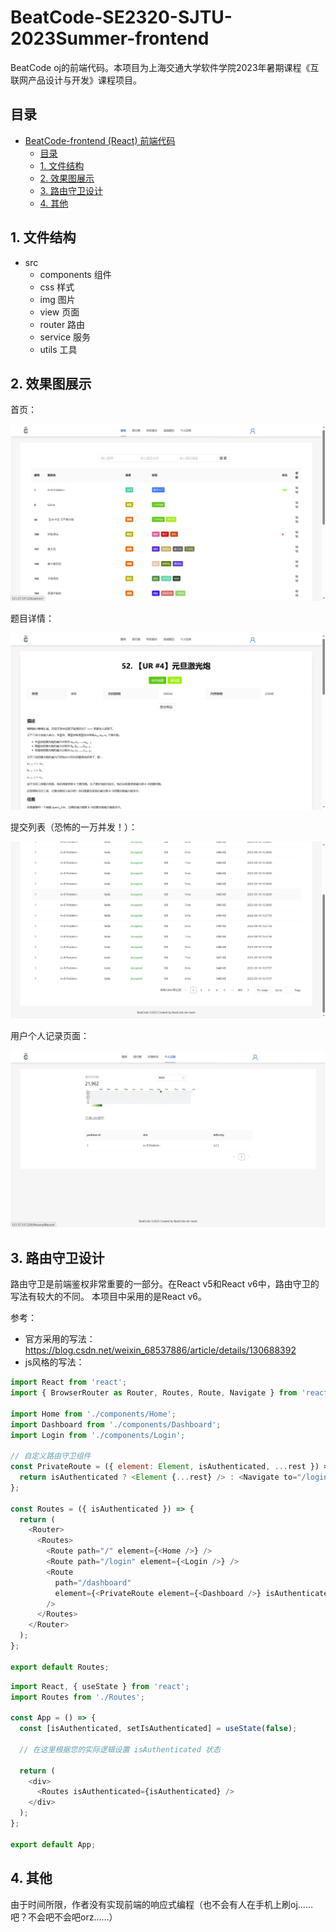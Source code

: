 # BeatCode-SE2320-SJTU-2023Summer-frontend
BeatCode oj的前端代码。本项目为上海交通大学软件学院2023年暑期课程《互联网产品设计与开发》课程项目。

## 目录

- [BeatCode-frontend (React) 前端代码](#beatcode-frontend-react-前端代码)
  - [目录](#目录)
  - [1. 文件结构](#1-文件结构)
  - [2. 效果图展示](#2-效果图展示)
  - [3. 路由守卫设计](#3-路由守卫设计)
  - [4. 其他](#4-其他)


## 1. 文件结构

- src
  - components 组件
  - css 样式
  - img 图片
  - view 页面
  - router 路由
  - service 服务
  - utils 工具

## 2. 效果图展示

首页：

![](./res/shouye.jpg)

题目详情：

![](./res/timu.jpg)

提交列表（恐怖的一万并发！）：

![](./res/bingfa.jpg)

用户个人记录页面：

![](./res/hotmap.jpg)

## 3. 路由守卫设计

路由守卫是前端鉴权非常重要的一部分。在React v5和React v6中，路由守卫的写法有较大的不同。
本项目中采用的是React v6。

参考：
- 官方采用的写法：
https://blog.csdn.net/weixin_68537886/article/details/130688392
- js风格的写法：
```javascript
import React from 'react';
import { BrowserRouter as Router, Routes, Route, Navigate } from 'react-router-dom';

import Home from './components/Home';
import Dashboard from './components/Dashboard';
import Login from './components/Login';

// 自定义路由守卫组件
const PrivateRoute = ({ element: Element, isAuthenticated, ...rest }) => {
  return isAuthenticated ? <Element {...rest} /> : <Navigate to="/login" />;
};

const Routes = ({ isAuthenticated }) => {
  return (
    <Router>
      <Routes>
        <Route path="/" element={<Home />} />
        <Route path="/login" element={<Login />} />
        <Route
          path="/dashboard"
          element={<PrivateRoute element={<Dashboard />} isAuthenticated={isAuthenticated} />}
        />
      </Routes>
    </Router>
  );
};

export default Routes;
```

```javascript
import React, { useState } from 'react';
import Routes from './Routes';

const App = () => {
  const [isAuthenticated, setIsAuthenticated] = useState(false);

  // 在这里根据您的实际逻辑设置 isAuthenticated 状态

  return (
    <div>
      <Routes isAuthenticated={isAuthenticated} />
    </div>
  );
};

export default App;
```
## 4. 其他

由于时间所限，作者没有实现前端的响应式编程（也不会有人在手机上刷oj……吧？不会吧不会吧orz……）
